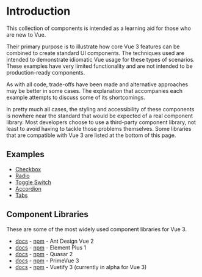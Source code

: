# Introduction

This collection of components is intended as a learning aid for those who are new to Vue.

Their primary purpose is to illustrate how core Vue 3 features can be combined to create standard UI components. The techniques used are intended to demonstrate idiomatic Vue usage for these types of scenarios. These examples have very limited functionality and are not intended to be production-ready components.

As with all code, trade-offs have been made and alternative approaches may be better in some cases. The explanation that accompanies each example attempts to discuss some of its shortcomings.

In pretty much all cases, the styling and accessibility of these components is nowhere near the standard that would be expected of a real component library. Most developers choose to use a third-party component library, not least to avoid having to tackle those problems themselves. Some libraries that are compatible with Vue 3 are listed at the bottom of this page.

## Examples

* [Checkbox](/examples/checkbox/checkbox.html)
* [Radio](/examples/radio/radio.html)
* [Toggle Switch](/examples/toggle-switch/toggle-switch.html)
* [Accordion](/examples/accordion/accordion.html)
* [Tabs](/examples/tabs/tabs.html)

## Component Libraries

These are some of the most widely used component libraries for Vue 3.

<!-- Ordered by npm downloads, except Vuetify -->

* [docs](https://2x.antdv.com/components/overview/) - [npm](https://www.npmjs.com/package/ant-design-vue) - Ant Design Vue 2
* [docs](https://element-plus.org/#/en-US/component) -  [npm](https://www.npmjs.com/package/element-plus) - Element Plus 1
* [docs](https://quasar.dev/vue-components/) - [npm](https://www.npmjs.com/package/quasar) - Quasar 2
* [docs](https://primefaces.org/primevue/showcase/#/setup) - [npm](https://www.npmjs.com/package/primevue) - PrimeVue 3
* [docs](https://next.vuetifyjs.com/en/introduction/why-vuetify/) - [npm](https://www.npmjs.com/package/vuetify) - Vuetify 3 (currently in alpha for Vue 3)
